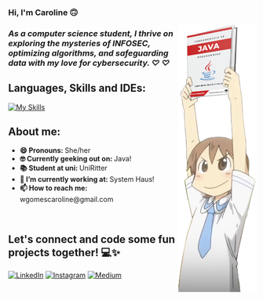 ### Hi, I'm Caroline 🙃

<img align='right' src= "https://raw.githubusercontent.com/MarnieGrenat/images-readme/main/java%20book%20edited2.png" width="159">
<h3><em> As a computer science student, I thrive on exploring the mysteries of INFOSEC, optimizing algorithms, and safeguarding data with my love for cybersecurity. ♡	♡ 
 </em></h3>
 <h2>Languages, Skills and IDEs:  </h2>

[![My Skills](https://skills.thijs.gg/icons?i=java,py,bash,hibernate,git,postgres,mysql,nginx,spring,gradle,docker,aws,maven,linux,kali,vscode,eclipse,&perline=11)](https://skills.thijs.gg)
<h2> About me: </h2>
 <ul>
   <li align="left"> <strong>  😄 Pronouns: </strong> She/her
   </li>
   <li align="left"> <strong> 🤓 Currently geeking out on: </strong> Java! 
   </li>
   <li align="left"> <strong> 📚 Student at uni:  </strong> UniRitter
   </li>
    <li align="left"> <strong>  👀 I’m currently working at: </strong> System Haus!
   </li>
    <li align="left"> <strong> 📫 How to reach me: </strong> wgomescaroline@gmail.com
    </li>
 </ul> 
<br>
<h2>Let's connect and code some fun projects together! 💻✨</h5>

   [![LinkedIn](https://img.shields.io/badge/LinkedIn-0077B5?style=for-the-badge&logo=linkedin&logoColor=white)](https://www.linkedin.com/in/carolinewgomes/) 
   [![Instagram](https://img.shields.io/badge/Instagram-E4405F?style=for-the-badge&logo=instagram&logoColor=white)](https://www.instagram.com/wgomescaroline/)
   [![Medium](https://img.shields.io/badge/Medium-12100E?style=for-the-badge&logo=medium&logoColor=white)](https://medium.com/@gwenilorac) 

</ul>
